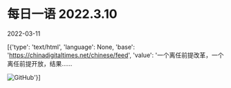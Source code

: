 # 每日一语 2022.3.10

2022-03-11

[{'type': 'text/html', 'language': None, 'base': 'https://chinadigitaltimes.net/chinese/feed', 'value': '一个离任前提改革，一个离任前提开放，结果……

![GitHub](https://chinadigitaltimes.net/chinese/files/2022/03/3.10.jpg)'}]